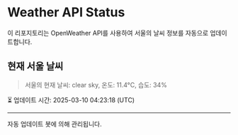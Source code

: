 
# Weather API Status

이 리포지토리는 OpenWeather API를 사용하여 서울의 날씨 정보를 자동으로 업데이트합니다.

## 현재 서울 날씨
> 서울의 현재 날씨: clear sky, 온도: 11.4°C, 습도: 34%

⏳ 업데이트 시간: 2025-03-10 04:23:18 (UTC)

---
자동 업데이트 봇에 의해 관리됩니다.
